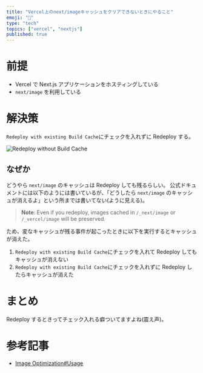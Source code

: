 ```yaml
---
title: "Vercel上のnext/imageキャッシュをクリアできないときにやること"
emoji: "️🌄"
type: "tech"
topics: ["vercel", "nextjs"]
published: true
---
```


# 前提

- Vercel で Next.js アプリケーションをホスティングしている
- `next/image` を利用している

# 解決策

`Redeploy with existing Build Cache`にチェックを入れずに Redeploy する。

![Redeploy without Build Cache](https://storage.googleapis.com/zenn-user-upload/89f01d2262d5-20221223.png)

## なぜか

どうやら `next/image` のキャッシュは Redeploy しても残るらしい。
公式ドキュメントには以下のようには書いているが、「どうしたら `next/image` のキャッシュが消えるよ」という所までは書いてない(ように見える)。

> **Note**: Even if you redeploy, images cached in `/_next/image` or `/_vercel/image` will be preserved.

ため、変なキャッシュが残る事件が起こったときに以下を実行するとキャッシュが消えた。

1. `Redeploy with existing Build Cache`にチェックを入れて Redeploy してもキャッシュが消えない
2. `Redeploy with existing Build Cache`にチェックを入れずに Redeploy したらキャッシュが消えた

# まとめ

Redeploy するときってチェック入れる癖ついてますよね(震え声)。

# 参考記事

- [Image Optimization#Usage](https://vercel.com/docs/concepts/image-optimization#usage)
